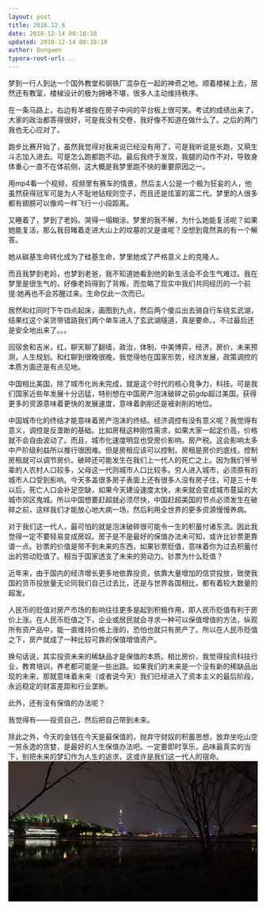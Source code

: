 ```yaml
---
layout: post
title: 2018.12.8
date: 2018-12-14 00:18:10
updated: 2018-12-14 00:18:10
author: Dongwen
typora-root-url: ..
---
```




梦到一行人到达一个国外教堂和钢铁厂混杂在一起的神奇之地。顺着楼梯上去，居然还有教室，楼梯设计的极为拥堵不堪，很多人主动维持秩序。

在一条马路上，右边有羊被拴在房子中间的平台板上很可笑。考试的成绩出来了，大家的政治都答得很好，可是我没有交卷，我好像不知道在做什么了。之后的两门我也无心应对了。

跑步比赛开始了，虽然我觉得对我来说已经没有用了，可是我听说是长跑，又萌生斗志加入进去。可是怎么跑都跑不动。最后我终于发现，我腿的动作不对，导致身体重心一直不在体前侧，这大概是我梦里跑不快的重要原因之一。

用mp4看一个视频，视频里有赛车的情景，然后主人公是一个极为狂妄的人，他虽然获得冠军可是为人不耻地钻规则空子，而且还是炫富的富二代。梦里的人很多都有翅膀可以像鸡一样飞行一小段距离。

又睡着了，梦到了老妈。哭得一塌糊涂。梦里的我不解，为什么她能复活呢？如果她能复活，那么我目睹着走进大山上的坟墓的又是谁呢？没想到竟然真的有一个解答。

她从碳基生命转化成为了硅基生命，梦里她成了严格意义上的克隆人。

而且我梦到老妈，也梦到老爸，我不知道她看到他的新生活会不会生气难过。我在梦里是很生气的，好像老妈得到了背叛，而忽略了现实中我们共同经历的一个前提:她再也不会苏醒过来。生命仅此一次而已。

居然和红同时下午四点起床，画图到九点，然后两个傻瓜出去骑自行车绕玄武湖，结果红这个呆货带错路我们两个单车进入了玄武湖隧道，真是要命。。不过最后还是安全地出来了。。。

回宿舍和吉米，红，聊天聊了翻墙，政治，体制，中美博弈，经济，房价，未来预测，人生规划。和红聊到很晚很晚，我觉得他在国家形势，经济发展，政策调控的本质方面还是有点见地。

中国相比美国，除了城市化尚未完成，就是这个时代的核心竞争力，科技。可是我们国家近些年发展十分迅猛，特别想在中国房产泡沫破碎之前gdp超过美国。获得更多的资源意味着更快的发展速度，意味着剥削还是被剥削的地位。

中国城市化的终结才能意味着房产泡沫的终结。经济调控有没有意义呢？我觉得有意义，调控是反垄断的基础。比如房租这种刚性需求，如果大家一起定价高，价格就不会自由波动了。而且，城市化速度明显也受房价影响。房产税。这会影响太多中产阶级利益所以推行很困难。但是房租应该可以控制。房租是房价的底线，控制房租就可以调节房价。破碎还可能发生在我们上一代人的死亡之上。因为我们爷爷辈的人农村人口较多，父母这一代则城市人口比较多。穷人进入城市，必须原有的城市人口受到影响。今天多盖很多房子表面上还有很多人没有房子住，可是三十年以后，死亡人口会补足空缺，如果今天建设速度太快，未来就会变成城市蔓延的大城市郊区鬼城。所以中国想要赶超就必须尽快，中国赶超美国的节点必须发生在破碎之前，这样我们才能放心地大病一场，然后利用全世界的更多资源慢慢养病。

对于我们这一代人，最可怕的就是泡沫破碎很可能令一生的积蓄付诸东流。因此我觉得一定不要轻易变成房奴。房子是不是最好的保值办法未可知，或许比钞票更靠谱一点。钞票的价值是带不到未来的东西，如果钞票贬值，意味着你为过去积蓄付出的劳动贬值了。相当于国家透支了未来的劳动力。钞票为什么贬值？

近年来，由于国内的经济增长更多地依靠投资，依靠大量增加的信贷投放，致使我国的货币投放量无论同我们自己过去比，还是与世界各国相比，都有着较大数量的超发。

人民币的贬值对房产市场的影响往往更多是起到积极作用，即人民币贬值有利于房价上涨。在人民币贬值之下，企业或居民就会寻求一种可以保值增值的方法，纵观所有资产品中，能一直维持价格上涨的，恐怕也就只有房产了。所以在人民币贬值之下，房产就成了一种比较可靠的保值增值资产。

换句话说，其实投资未来的稀缺品才是保值的本质。相比房价，我觉得投资科技行业，教育培训，养老都可能是一些出路。如果我们的未来是一个没有新的稀缺品出现的未来，那就意味着未来（或者说今天）我们已经进入了资本主义的最后阶段，永远稳定的财富差距和行业垄断。

此外，还有没有保值的办法呢？

我觉得有——投资自己，然后把自己带到未来。

除此之外，今天的金钱在今天是最保值的，抛弃守财奴的积蓄思想，放弃坐吃山空一劳永逸的贪婪，是最好的人生保值办法吧。一定要即时享乐，品味最真实的当下，别把未来的梦幻作为人生的追求，这或许是我们这一代人的宿命。 ![](/img/in-post/x56512730.jpg)
